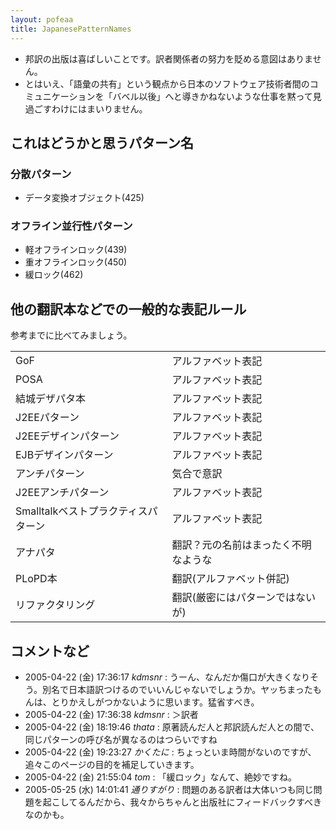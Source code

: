 ```yaml
---
layout: pofeaa
title: JapanesePatternNames
---
```


- 邦訳の出版は喜ばしいことです。訳者関係者の努力を貶める意図はありません。
- とはいえ、「語彙の共有」という観点から日本のソフトウェア技術者間のコミュニケーションを「バベル以後」へと導きかねないような仕事を黙って見過ごすわけにはまいりません。

## これはどうかと思うパターン名

### 分散パターン
- データ変換オブジェクト(425)

### オフライン並行性パターン
- 軽オフラインロック(439)
- 重オフラインロック(450)
- 緩ロック(462)

## 他の翻訳本などでの一般的な表記ルール

参考までに比べてみましょう。

<table>
<tr><td>GoF</td><td>アルファベット表記</td></tr>
<tr><td>POSA</td><td>アルファベット表記</td></tr>
<tr><td>結城デザパタ本</td><td>アルファベット表記</td></tr>
<tr><td>J2EEパターン</td><td>アルファベット表記</td></tr>
<tr><td>J2EEデザインパターン</td><td>アルファベット表記</td></tr>
<tr><td>EJBデザインパターン</td><td>アルファベット表記</td></tr>
<tr><td>アンチパターン</td><td>気合で意訳</td></tr>
<tr><td>J2EEアンチパターン</td><td>アルファベット表記</td></tr>
<tr><td>Smalltalkベストプラクティスパターン</td><td>アルファベット表記</td></tr>
<tr><td>アナパタ</td><td>翻訳？元の名前はまったく不明なような</td></tr>
<tr><td>PLoPD本</td><td>翻訳(アルファベット併記)</td></tr>
<tr><td>リファクタリング</td><td>翻訳(厳密にはパターンではないが)</td></tr>
</table>

## コメントなど
- 2005-04-22 (金) 17:36:17 *kdmsnr* : うーん、なんだか傷口が大きくなりそう。別名で日本語訳つけるのでいいんじゃないでしょうか。ヤッちまったもんは、とりかえしがつかないように思います。猛省すべき。
- 2005-04-22 (金) 17:36:38 *kdmsnr* : ＞訳者
- 2005-04-22 (金) 18:19:46 *thata* : 原著読んだ人と邦訳読んだ人との間で、同じパターンの呼び名が異なるのはつらいですね
- 2005-04-22 (金) 19:23:27 *かくたに* : ちょっといま時間がないのですが、追々このページの目的を補足していきます。
- 2005-04-22 (金) 21:55:04 *tom* : 「緩ロック」なんて、絶妙ですね。
- 2005-05-25 (水) 14:01:41 *通りすがり* : 問題のある訳者は大体いつも同じ問題を起こしてるんだから、我々からちゃんと出版社にフィードバックすべきなのかも。
